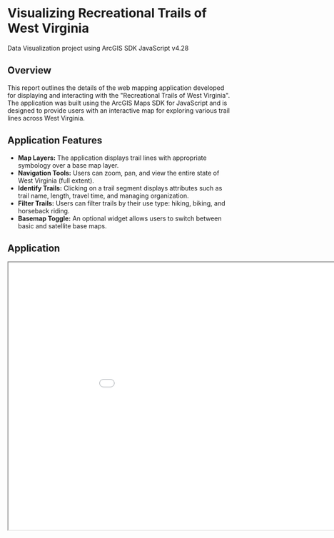 # Visualizing Recreational Trails of West Virginia
Data Visualization project using ArcGIS SDK JavaScript v4.28

## Overview

This report outlines the details of the web mapping application developed for displaying and interacting with the "Recreational Trails of West Virginia". The application was built using the ArcGIS Maps SDK for JavaScript and is designed to provide users with an interactive map for exploring various trail lines across West Virginia.

## Application Features

- **Map Layers:** The application displays trail lines with appropriate symbology over a base map layer.
- **Navigation Tools:** Users can zoom, pan, and view the entire state of West Virginia (full extent).
- **Identify Trails:** Clicking on a trail segment displays attributes such as trail name, length, travel time, and managing organization.
- **Filter Trails:** Users can filter trails by their use type: hiking, biking, and horseback riding.
- **Basemap Toggle:** An optional widget allows users to switch between basic and satellite base maps.

## Application

<iframe src= "WVtrails.html" height= "600" width= "200%"> </iframe>
